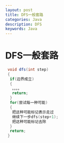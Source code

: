 ```yaml
---
layout: post
title: DFS一般套路
categories: Java
description: DFS
keywords: Java
---
```




# DFS一般套路

````java
 void dfs(int step)
 {
  if(边界成立)
  {
   。。。。
   return;
  }
  for(尝试每一种可能)
  {
   把这种可能标记表示走过
   继续下一步dfs(step+1);
   把这种可能标记去除
  }
  return;
 }
````

